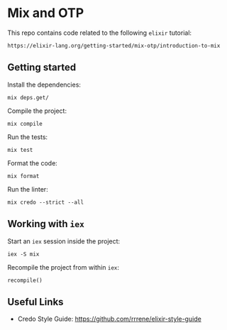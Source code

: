 # Mix and OTP

This repo contains code related to the following `elixir` tutorial:

    https://elixir-lang.org/getting-started/mix-otp/introduction-to-mix

## Getting started

Install the dependencies:

    mix deps.get/

Compile the project:

    mix compile

Run the tests:

    mix test

Format the code:

    mix format

Run the linter:

    mix credo --strict --all

## Working with `iex`

Start an `iex` session inside the project:

    iex -S mix

Recompile the project from within `iex`:

    recompile()

## Useful Links

- Credo Style Guide: https://github.com/rrrene/elixir-style-guide
